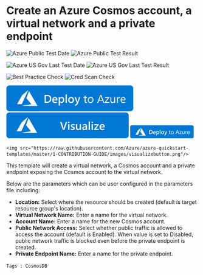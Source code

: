 # Create an Azure Cosmos account, a virtual network and a private endpoint

![Azure Public Test Date](https://azurequickstartsservice.blob.core.windows.net/badges/101-cosmosdb-private-endpoint/PublicLastTestDate.svg)
![Azure Public Test Result](https://azurequickstartsservice.blob.core.windows.net/badges/101-cosmosdb-private-endpoint/PublicDeployment.svg)

![Azure US Gov Last Test Date](https://azurequickstartsservice.blob.core.windows.net/badges/101-cosmosdb-private-endpoint/FairfaxLastTestDate.svg)
![Azure US Gov Last Test Result](https://azurequickstartsservice.blob.core.windows.net/badges/101-cosmosdb-private-endpoint/FairfaxDeployment.svg)

![Best Practice Check](https://azurequickstartsservice.blob.core.windows.net/badges/101-cosmosdb-private-endpoint/BestPracticeResult.svg)
![Cred Scan Check](https://azurequickstartsservice.blob.core.windows.net/badges/101-cosmosdb-private-endpoint/CredScanResult.svg)

[![Deploy To Azure](https://raw.githubusercontent.com/Azure/azure-quickstart-templates/master/1-CONTRIBUTION-GUIDE/images/deploytoazure.svg?sanitize=true)]("https://portal.azure.com/#create/Microsoft.Template/uri/https%3A%2F%2Fraw.githubusercontent.com%2FAzure%2Fazure-quickstart-templates%2Fmaster%2F101-cosmosdb-private-endpoint%2Fazuredeploy.json")
[![Visualize](https://raw.githubusercontent.com/Azure/azure-quickstart-templates/master/1-CONTRIBUTION-GUIDE/images/visualizebutton.svg?sanitize=true)]("http://armviz.io/#/?load=https%3A%2F%2Fraw.githubusercontent.com%2FAzure%2Fazure-quickstart-templates%2Fmaster%2F101-cosmosdb-private-endpoint%2Fazuredeploy.json")
<img src="https://raw.githubusercontent.com/Azure/azure-quickstart-templates/master/1-CONTRIBUTION-GUIDE/images/deploytoazure.png"/>

    <img src="https://raw.githubusercontent.com/Azure/azure-quickstart-templates/master/1-CONTRIBUTION-GUIDE/images/visualizebutton.png"/>

This template will create a virtual network, a Cosmos account and a private
endpoint exposing the Cosmos account to the virtual network.

Below are the parameters which can be user configured in the parameters file
including:

- **Location:** Select where the resource should be created (default is target
  resource group's location).
- **Virtual Network Name:** Enter a name for the virtual network.
- **Account Name:** Enter a name for the new Cosmos account.
- **Public Network Access:** Select whether public traffic is allowed to access
  the account (default is Enabled). When value is set to Disabled, public
  network traffic is blocked even before the private endpoint is created.
- **Private Endpoint Name:** Enter a name for the private endpoint.

`Tags : CosmosDB`
